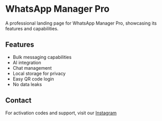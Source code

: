 # WhatsApp Manager Pro

A professional landing page for WhatsApp Manager Pro, showcasing its features and capabilities.

## Features

- Bulk messaging capabilities
- AI integration
- Chat management
- Local storage for privacy
- Easy QR code login
- No data leaks


## Contact

For activation codes and support, visit our [Instagram](https://www.instagram.com/pawan_.387?igsh=MWdtNjV6NXM1YjlrMQ==) 